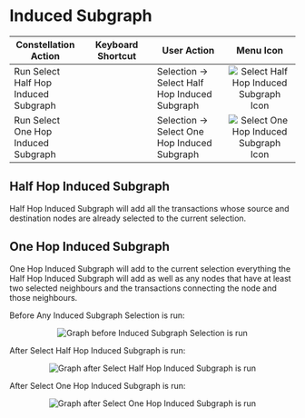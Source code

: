 # Induced Subgraph

<table class="table table-striped">
<colgroup>
<col style="width: 25%" />
<col style="width: 25%" />
<col style="width: 25%" />
<col style="width: 25%" />
</colgroup>
<thead>
<tr class="header">
<th>Constellation Action</th>
<th>Keyboard Shortcut</th>
<th>User Action</th>
<th style="text-align: center;">Menu Icon</th>
</tr>
</thead>
<tbody>
<tr class="odd">
<td>Run Select Half Hop Induced Subgraph</td>
<td></td>
<td>Selection -&gt; Select Half Hop Induced Subgraph</td>
<td style="text-align: center;"><img src="../ext/docs/CoreVisualGraph/src/au/gov/asd/tac/constellation/graph/visual/resources/half_hop_induced_subgraph.png" alt="Select Half Hop Induced Subgraph Icon" /></td>
</tr>
<tr class="even">
<td>Run Select One Hop Induced Subgraph</td>
<td></td>
<td>Selection -&gt; Select One Hop Induced Subgraph</td>
<td style="text-align: center;"><img src="../ext/docs/CoreVisualGraph/src/au/gov/asd/tac/constellation/graph/visual/resources/one_hop_induced_subgraph.png" alt="Select One Hop Induced Subgraph Icon" /></td>
</tr>
</tbody>
</table>

## Half Hop Induced Subgraph

Half Hop Induced Subgraph will add all the transactions whose source and
destination nodes are already selected to the current selection.

## One Hop Induced Subgraph

One Hop Induced Subgraph will add to the current selection everything
the Half Hop Induced Subgraph will add as well as any nodes that have at
least two selected neighbours and the transactions connecting the node
and those neighbours.

Before Any Induced Subgraph Selection is run:

<div style="text-align: center">

<img src="../ext/docs/CoreVisualGraph/src/au/gov/asd/tac/constellation/graph/visual/resources/SelectInducedSubgraphBefore.png" alt="Graph before Induced Subgraph Selection is
run" />

</div>

After Select Half Hop Induced Subgraph is run:

<div style="text-align: center">

<img src="../ext/docs/CoreVisualGraph/src/au/gov/asd/tac/constellation/graph/visual/resources/SelectHalfHopInducedSubgraphAfter.png" alt="Graph after Select Half Hop Induced Subgraph is
run" />

</div>

After Select One Hop Induced Subgraph is run:

<div style="text-align: center">

<img src="../ext/docs/CoreVisualGraph/src/au/gov/asd/tac/constellation/graph/visual/resources/SelectOneHopInducedSubgraphAfter.png" alt="Graph after Select One Hop Induced Subgraph is
run" />

</div>
